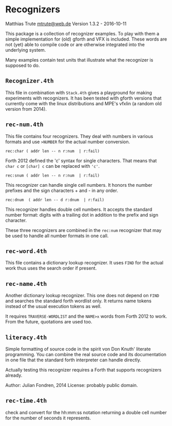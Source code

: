 Recognizers
===========

Matthias Trute <mtrute@web.de>
Version 1.3.2 - 2016-10-11

This package is a collection of recognizer
examples. To play with them a simple implementation
for (old) gforth and VFX is included.
These words are not (yet) able to compile code
or are otherwise integrated into the underlying
system.

Many examples contain test units that illustrate what
the recognizer is supposed to do.

`Recognizer.4th`
----------------
This file in combination with `Stack.4th` gives a
playground for making experiments with recognizers. It
has been tested with gforth versions that currently
come with the linux distributions and MPE's vfxlin (a
random old version from 2014).

`rec-num.4th`
--------------

This file contains four recognizers. They deal with
numbers in various formats and use `>NUMBER` for the
actual number conversion.

`rec:char ( addr len -- n r:num  | r:fail)`

  Forth 2012 defined the 'c' syntax for single characters.
  That means that `char c` or `[char] c` can be replaced
  with `'c'`.

`rec:snum ( addr len -- n r:num  | r:fail)`

  This recognizer can handle single cell numbers. 
  It honors the number prefixes and the sign characters + and -
  in any order.

`rec:dnum  ( addr len -- d r:dnum  | r:fail)`

  This recognizer handles double cell numbers. It accepts
  the standard number format: digits with a trailing
  dot in addition to the prefix and sign character.

These three recognizers are combined in the `rec:num`
recognizer that may be used to handle all number formats
in one call.

`rec-word.4th`
--------------

This file contains a dictionary lookup recognizer. It uses
`FIND` for the actual work thus uses the search order if
present.

`rec-name.4th`
----------------

Another dictionary lookup recognizer. This one does not
depend on `FIND` and searches the standard forth wordlist
only. It returns name tokens instead of the usual 
execution tokens as well.

It requires `TRAVERSE-WORDLIST` and the `NAME>x` words
from Forth 2012 to work. From the future, quotations are 
used too.

`literacy.4th`
--------------

Simple formatting of source code in the
spirit von Don Knuth' literate programming. You can
combine the real source code and its documentation
in one file that the standard forth interpreter
can handle directly.

Actually testing this recognizer requires a Forth that
supports recognizers already.

Author: Julian Fondren, 2014
License: probably public domain.

`rec-time.4th`
--------------

check and convert for the hh:mm:ss notation returning
a double cell number for the number of seconds it
represents.
